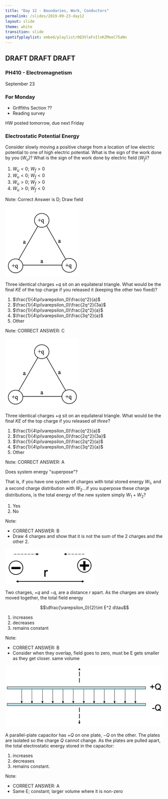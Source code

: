 ```yaml
---
title: "Day 12 - Boundaries, Work, Conductors"
permalink: /slides/2019-09-23-day12
layout: slide
theme: white
transition: slide
spotifyplaylist: embed/playlist/0Q3VleFxIlnKZMoeC75aNn
---
```


<section data-markdown="">

# DRAFT DRAFT DRAFT

### PH410 - Electromagnetism

September 23
<!--this doesn't work... {% include spotifyplaylist.html id=page.spotifyplaylist %}-->
</section>

<section data-markdown="">

### For Monday
- Griffiths Section ??
- Reading survey

HW posted tomorrow, due next Friday 
	
</section>


<section data-markdown>

### Electrostatic Potential Energy

</section>

<section data-markdown>

Consider slowly moving a positive charge from a location of low electric potential to one of high electric potential. What is the sign of the work done by you ($W_u$)? What is the sign of the work done by electric field ($W_f$)?

1. $W_u < 0$; $W_f > 0$
2. $W_u < 0$; $W_f < 0$
3. $W_u > 0$; $W_f > 0$
4. $W_u > 0$; $W_f < 0$

Note: Correct Answer is D; Draw field

</section>

<section data-markdown>

![alt text](../images/d11-three_charges.png "Logo Title Text 1")

Three identical charges $+q$ sit on an equilateral triangle. What would be the final $KE$ of the top charge if you released it (keeping the other two fixed)?

1. $\frac{1}{4\pi\varepsilon_0}\frac{q^2}{a}$
2. $\frac{1}{4\pi\varepsilon_0}\frac{2q^2}{3a}$
3. $\frac{1}{4\pi\varepsilon_0}\frac{2q^2}{a}$
4. $\frac{1}{4\pi\varepsilon_0}\frac{3q^2}{a}$
5. Other

Note:
CORRECT ANSWER: C

</section>

<section data-markdown>

![alt text](../images/d11-three_charges.png "Logo Title Text 1")

Three identical charges $+q$ sit on an equilateral triangle. What would be the final $KE$ of the top charge if you released *all three*?

1. $\frac{1}{4\pi\varepsilon_0}\frac{q^2}{a}$
2. $\frac{1}{4\pi\varepsilon_0}\frac{2q^2}{3a}$
3. $\frac{1}{4\pi\varepsilon_0}\frac{2q^2}{a}$
4. $\frac{1}{4\pi\varepsilon_0}\frac{3q^2}{a}$
5. Other

Note:
CORRECT ANSWER: A

</section>

<section data-markdown>

Does system energy "superpose"?

That is, if you have one system of charges with total stored energy $W_1$, and a second charge distribution with $W_2$...if you superpose these charge distributions, is the total energy of the new system simply $W_1 + W_2$?

1. Yes
2. No

Note:
* CORRECT ANSWER: B
* Draw 4 charges and show that it is not the sum of the 2 charges and the other 2.

</section>
<section data-markdown>

![alt text](../images/d11-pt_charges_energy.png "Logo Title Text 1")

Two charges, $+q$ and $-q$, are a distance $r$ apart.  As the charges are slowly moved together, the total field energy

$$\dfrac{\varepsilon_0}{2}\int E^2 d\tau$$

1. increases
2. decreases
3. remains constant

Note:
* CORRECT ANSWER: B
* Consider when they overlap, field goes to zero, must be E gets smaller as they get closer. same volume
</section>

<section data-markdown>

![alt text](../images/d11-capacitor_pull_apart.png "Logo Title Text 1")


A parallel-plate capacitor has $+Q$ on one plate, $-Q$ on the other.  The plates are isolated so the charge $Q$ cannot change.  As the plates are pulled apart, the total electrostatic energy stored in the capacitor:

1. increases
2. decreases
3. remains constant.

Note:
* CORRECT ANSWER: A
* Same E; constant; larger volume where it is non-zero
</section>
